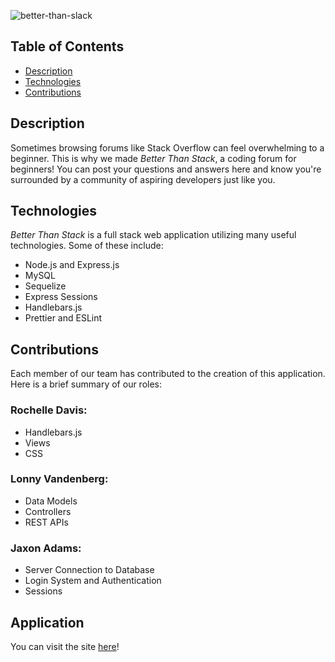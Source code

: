 ![better-than-slack](https://user-images.githubusercontent.com/96997462/166492110-b2c0f960-59f3-46e0-8904-ac20120a4585.JPG)

## Table of Contents
 - [Description](#description)
 - [Technologies](#technologies)
 - [Contributions](#contributions)

## Description
Sometimes browsing forums like Stack Overflow can feel overwhelming to a beginner. This is why we made *Better Than Stack*, a coding forum for beginners! You can post your questions and answers here and know you're surrounded by a community of aspiring developers just like you.

## Technologies
*Better Than Stack* is a full stack web application utilizing many useful technologies. Some of these include: 
 - Node.js and Express.js
 - MySQL
 - Sequelize
 - Express Sessions
 - Handlebars.js
 - Prettier and ESLint
 
 ## Contributions
 Each member of our team has contributed to the creation of this application. Here is a brief summary of our roles:
 ### Rochelle Davis:
  - Handlebars.js
  - Views
  - CSS
 ### Lonny Vandenberg:
  - Data Models
  - Controllers
  - REST APIs
 ### Jaxon Adams:
  - Server Connection to Database
  - Login System and Authentication
  - Sessions

## Application
You can visit the site [here](https://betterthanstack.herokuapp.com)!
